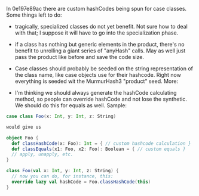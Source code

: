 In 0e197e89ac there are custom hashCodes being spun for case classes.  Some things left to do:

- tragically, specialized classes do not yet benefit.  Not sure how to deal with that; I suppose it will have to go into the specialization phase.

- if a class has nothing but generic elements in the product, there's no benefit to unrolling a giant series of "anyHash" calls.  May as well just pass the product like before and save the code size.

- Case classes should probably be seeded on the string representation of the class name, like case objects use for their hashcode.  Right now everything is seeded wit the MurmurHash3 "product" seed.
More:

- I'm thinking we should always generate the hashCode calculating method, so people can override hashCode and not lose the synthetic.  We should do this for equals as well.  Sample:
```scala
case class Foo(x: Int, y: Int, z: String)

would give us

object Foo {
  def classHashCode(x: Foo): Int = { // custom hashcode calculation }
  def classEquals(x1: Foo, x2: Foo): Boolean = { // custom equals }
  // apply, unapply, etc.
}

class Foo(val x: Int, y: Int, z: String) {
  // now you can do, for instance, this:
  override lazy val hashCode = Foo.classHashCode(this)
}
```
